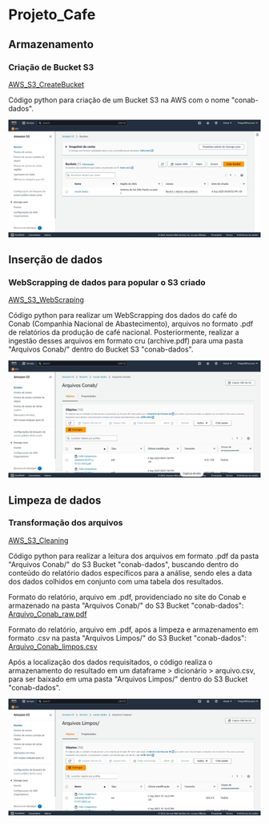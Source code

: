 # Projeto_Cafe

## Armazenamento
### Criação de Bucket S3
[AWS_S3_CreateBucket](Code/01.AWS_S3_CreateBucket.ipynb)

Código python para criação de um Bucket S3 na AWS com o nome "conab-dados".

![Create Bucket S3](Images/CreateBucketS3.jpg)

## Inserção de dados
### WebScrapping de dados para popular o S3 criado
[AWS_S3_WebScraping](Code/02.AWS_S3_WebScraping.ipynb)

Código python para realizar um WebScrapping dos dados do café do Conab (Companhia Nacional de Abastecimento), arquivos no formato .pdf de relatórios da produção de café nacional. Posteriormente, realizar a ingestão desses arquivos em formato cru (archive.pdf) para uma pasta "Arquivos Conab/" dentro do Bucket S3 "conab-dados".

![WebSrape](Images/WebScrape.jpg)

## Limpeza de dados
### Transformação dos arquivos
[AWS_S3_Cleaning](Code/03.AWS_S3_Cleaning.ipynb)

Código python para realizar a leitura dos arquivos em formato .pdf da pasta "Arquivos Conab/" do S3 Bucket "conab-dados", buscando dentro do conteúdo  do relatório dados específicos para a análise, sendo eles a data dos dados colhidos em conjunto com uma tabela dos resultados.

Formato do relatório, arquivo em .pdf, providenciado no site do Conab e armazenado na pasta "Arquivos Conab/" do S3 Bucket "conab-dados": 
 [Arquivo_Conab_raw.pdf](Images/Arquivo_Conab_raw.pdf)

Formato do relatório, arquivo em .pdf, apos a limpeza e armazenamento em formato .csv na pasta "Arquivos Limpos/" do S3 Bucket "conab-dados": 
 [Arquivo_Conab_limpos.csv](Images/Arquivos_Conab_limpos.csv)

Após a localização dos dados requisitados, o código realiza o armazenamento do resultado em um dataframe > dicionário > arquivo.csv, para ser baixado em uma pasta "Arquivos Limpos/" dentro do S3 Bucket "conab-dados".

![Cleaning](Images/Cleaning.jpg)



